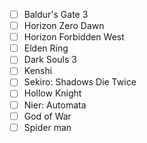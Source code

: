 - [ ] Baldur's Gate 3
- [ ] Horizon Zero Dawn
- [ ] Horizon Forbidden West
- [ ] Elden Ring
- [ ] Dark Souls 3
- [ ] Kenshi
- [ ] Sekiro: Shadows Die Twice
- [ ] Hollow Knight
- [ ] Nier: Automata
- [ ] God of War
- [ ] Spider man